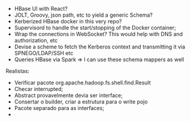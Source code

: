 - HBase UI with React?
- JOLT, Groovy, json path, etc to yield a generic Schema?
- Kerberized HBase docker in this very repo?
- Supervisord to handle the start/stopping of the Docker container;
- Wrap the connections in WebSocket? This would help with DNS and authorization, etc
- Devise a scheme to fetch the Kerberos context and transmitting it via SPNEGO/LDAP/SSH etc
- Queries HBase via Spark => I can use these schema mappers as well

Realistas:

- Verificar pacote org.apache.hadoop.fs.shell.find.Result
- Checar interrupted;
- Abstract provavelmente devia ser interface;
- Consertar o builder, criar a estrutura para o write pojo
- Pacote separado para as interfaces;
- 
